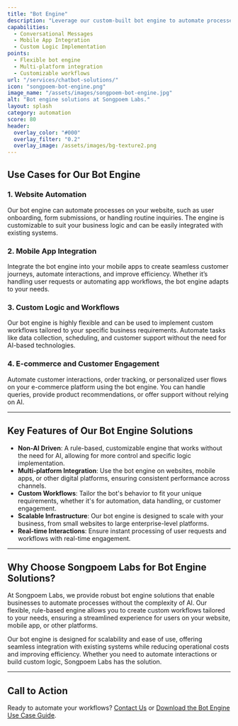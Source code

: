 ```yaml
---
title: "Bot Engine"
description: "Leverage our custom-built bot engine to automate processes and interactions"
capabilities:
  - Conversational Messages
  - Mobile App Integration
  - Custom Logic Implementation
points:
  - Flexible bot engine
  - Multi-platform integration
  - Customizable workflows
url: "/services/chatbot-solutions/"
icon: "songpoem-bot-engine.png"
image_name: "/assets/images/songpoem-bot-engine.jpg"
alt: "Bot engine solutions at Songpoem Labs."
layout: splash
category: automation
score: 80
header:
  overlay_color: "#000"
  overlay_filter: "0.2"
  overlay_image: /assets/images/bg-texture2.png
---
```


## Use Cases for Our Bot Engine

### 1. Website Automation
Our bot engine can automate processes on your website, such as user onboarding, form submissions, or handling routine inquiries. The engine is customizable to suit your business logic and can be easily integrated with existing systems.

### 2. Mobile App Integration
Integrate the bot engine into your mobile apps to create seamless customer journeys, automate interactions, and improve efficiency. Whether it’s handling user requests or automating app workflows, the bot engine adapts to your needs.

### 3. Custom Logic and Workflows
Our bot engine is highly flexible and can be used to implement custom workflows tailored to your specific business requirements. Automate tasks like data collection, scheduling, and customer support without the need for AI-based technologies.

### 4. E-commerce and Customer Engagement
Automate customer interactions, order tracking, or personalized user flows on your e-commerce platform using the bot engine. You can handle queries, provide product recommendations, or offer support without relying on AI.

---

## Key Features of Our Bot Engine Solutions

- **Non-AI Driven**: A rule-based, customizable engine that works without the need for AI, allowing for more control and specific logic implementation.
- **Multi-platform Integration**: Use the bot engine on websites, mobile apps, or other digital platforms, ensuring consistent performance across channels.
- **Custom Workflows**: Tailor the bot's behavior to fit your unique requirements, whether it's for automation, data handling, or customer engagement.
- **Scalable Infrastructure**: Our bot engine is designed to scale with your business, from small websites to large enterprise-level platforms.
- **Real-time Interactions**: Ensure instant processing of user requests and workflows with real-time engagement.

---

## Why Choose Songpoem Labs for Bot Engine Solutions?

At Songpoem Labs, we provide robust bot engine solutions that enable businesses to automate processes without the complexity of AI. Our flexible, rule-based engine allows you to create custom workflows tailored to your needs, ensuring a streamlined experience for users on your website, mobile app, or other platforms.

Our bot engine is designed for scalability and ease of use, offering seamless integration with existing systems while reducing operational costs and improving efficiency. Whether you need to automate interactions or build custom logic, Songpoem Labs has the solution.

---

## Call to Action

Ready to automate your workflows? [Contact Us](/contact) or [Download the Bot Engine Use Case Guide](/bot-engine-use-case-guide).
